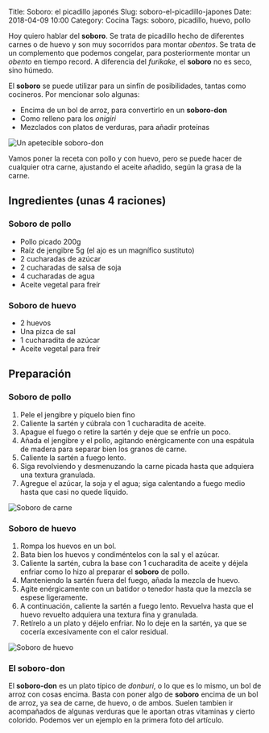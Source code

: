 Title: Soboro: el picadillo japonés
Slug: soboro-el-picadillo-japones
Date: 2018-04-09 10:00
Category: Cocina
Tags: soboro, picadillo, huevo, pollo



Hoy quiero hablar del **soboro**. Se trata de picadillo hecho de diferentes carnes o de huevo y son muy socorridos para montar *obentos*. Se trata de un complemento que podemos congelar, para posteriormente montar un *obento* en tiempo record. A diferencia del *furikake*, el **soboro** no es seco, sino húmedo.

El **soboro** se puede utilizar para un sinfín de posibilidades, tantas como cocineros. Por mencionar solo algunas:

* Encima de un bol de arroz, para convertirlo en un **soboro-don**
* Como relleno para los *onigiri*
* Mezclados con platos de verduras, para añadir proteínas

![Un apetecible soboro-don]({filename}/images/soboro-donburi.jpg)

Vamos poner la receta con pollo y con huevo, pero se puede hacer de cualquier otra carne, ajustando el aceite añadido, según la grasa de la carne.

## Ingredientes (unas 4 raciones)

### Soboro de pollo

* Pollo picado 200g
* Raíz de jengibre 5g (el ajo es un magnífico sustituto)
* 2 cucharadas de azúcar
* 2 cucharadas de salsa de soja
* 4 cucharadas de agua
* Aceite vegetal para freír

### Soboro de huevo

* 2 huevos
* Una pizca de sal
* 1 cucharadita de azúcar
* Aceite vegetal para freír

## Preparación

### Soboro de pollo

1. Pele el jengibre y píquelo bien fino
2. Caliente la sartén y cúbrala con 1 cucharadita de aceite.
3. Apague el fuego o retire la sartén y deje que se enfríe un poco.
4. Añada el jengibre y el pollo, agitando enérgicamente con una espátula de madera para separar bien los granos de carne.
5. Caliente la sartén a fuego lento.
6. Siga revolviendo y desmenuzando la carne picada hasta que adquiera una textura granulada.
7. Agregue el azúcar, la soja y el agua; siga calentando a fuego medio hasta que casi no quede líquido.

![Soboro de carne]({filename}/images/soboro-carne.jpg)

### Soboro de huevo

1. Rompa los huevos en un bol.
2. Bata bien los huevos y condiméntelos con la sal y el azúcar.
3. Caliente la sartén, cubra la base con 1 cucharadita de aceite y déjela enfriar como lo hizo al preparar el **soboro** de pollo.
4. Manteniendo la sartén fuera del fuego, añada la mezcla de huevo.
5. Agite enérgicamente con un batidor o tenedor hasta que la mezcla se espese ligeramente.
6. A continuación, caliente la sartén a fuego lento. Revuelva hasta que el huevo revuelto adquiera una textura fina y granulada.
7. Retírelo a un plato y déjelo enfriar. No lo deje en la sartén, ya que se cocería excesivamente con el calor residual.

![Soboro de huevo]({filename}/images/soboro-huevo.jpg)

### El soboro-don

El **soboro-don** es un plato típico de *donburi*, o lo que es lo mismo, un bol de arroz con cosas encima. Basta con poner algo de **soboro** encima de un bol de arroz, ya sea de carne, de huevo, o de ambos. Suelen tambien ir acompañados de algunas verduras que le aportan otras vitaminas y cierto colorido. Podemos ver un ejemplo en la primera foto del artículo.
